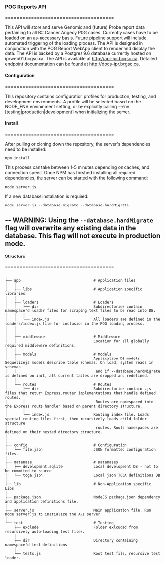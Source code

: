 ### POG Reports API
======================================

This API will store and serve Genomic and (future) Probe report data pertaining to all BC Cancer Angecy POG cases.
Currently cases have to be loaded on an as-necessary basis. Future pipeline support will include automated triggering of
the loading process. The API is designed in conjunction with the POG Report WebApp client to render and display the
data. The API is backed by a Postgres 9.6 database currently hosted on iprweb01.bcgsc.ca. The API is available at
http://api-ipr.bcgsc.ca. Detailed endpoint documentation can be found at http://docs-ipr.bcgsc.ca.


#### Configuration
======================================

This repository contains configuration profiles for production, testing, and development environments. A profile will be
selected based on the NODE_ENV environment setting, or by explicitly calling --env [testing|production|development] when
initializing the server.


#### Install
======================================

After pulling or cloning down the repository, the server's dependencies need to be installed:
```
npm install
```

This process can take between 1-5 minutes depending on caches, and connection speed. Once NPM has finished installing
all required dependencies, the server can be started with the following command:
```
node server.js
```

If a new database installation is required:
```
node server.js --database.migrate --database.hardMigrate
```
--
WARNING: Using the `--database.hardMigrate` flag will overwrite any existing data in the database. This flag will not
execute in production mode.
--

#### Structure
======================================

```
.
├── app                                 # Application files
│   │
│   ├── libs                            # Application specific libraries
│   │
│   ├── loaders                         # Loaders
│   │   ├── dir                         Subdirectories contain namespace'd loader files for scraping text files to be read into DB.
│   │   │
│   │   └── index.js                    All loaders are defined in the loaders/index.js file for inclusion in the POG loading process.
│   │
│   │
│   ├── middleware                      # Middleware
│   │                                   Location for all globally required middleware definitions.
│   │
│   ├── models                          # Models
│   │                                   Application DB models. Sequelizejs models describe table schemas. On load, system reads in schemas
│   │                                    and if --database.hardMigrate is defined on init, all current tables are dropped and redefined.
│   │
│   └── routes                          # Routes
│       ├── dir                         Subdirectories contain .js files that return Express.router implementations that handle defined routes.
│       │                                Routes are namespaced into the Express route handler based on parent directory structure.
│       │
│       └── index.js                    Routing index file. Loads special routing files first, then recursively loads child folder structure
│                                        routes. Route namespaces are defined on their nested directory structure.
│
│
├── config                              # Configuration
│   └── file.json                       JSON formatted configuration files.
│
├── database                            # Databases
│   ├── development.sqlite              Local development DB - not to be commited to source
│   └── tcga.json                       Local json TCGA definitions DB
│
├── lib                                 # Non-Application specific Libs
│
├── package.json                        NodeJS package.json dependency and application definitions file.
│
├── server.js                           Main application file. Run node server.js to initialize the API server
│
└── test                                # Testing
    ├── exclude                         Folder exlcuded from recursively auto-loading test files.
    │
    ├── dir                             Directory containing namespace'd test definitions
    │
    └── tests.js                        Root test file, recursive test loader.
```